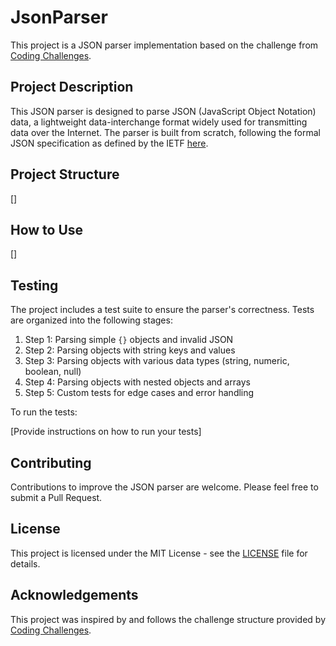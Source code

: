# JsonParser

This project is a JSON parser implementation based on the challenge from [Coding Challenges](https://codingchallenges.fyi/challenges/challenge-json-parser).

## Project Description

This JSON parser is designed to parse JSON (JavaScript Object Notation) data, a lightweight data-interchange format widely used for transmitting data over the Internet. The parser is built from scratch, following the formal JSON specification as defined by the IETF [here](https://tools.ietf.org/html/std90).

## Project Structure

[]

## How to Use

[]

## Testing

The project includes a test suite to ensure the parser's correctness. Tests are organized into the following stages:

1. Step 1: Parsing simple `{}` objects and invalid JSON
2. Step 2: Parsing objects with string keys and values
3. Step 3: Parsing objects with various data types (string, numeric, boolean, null)
4. Step 4: Parsing objects with nested objects and arrays
5. Step 5: Custom tests for edge cases and error handling

To run the tests:

[Provide instructions on how to run your tests]

## Contributing

Contributions to improve the JSON parser are welcome. Please feel free to submit a Pull Request.

## License

This project is licensed under the MIT License - see the [LICENSE](LICENSE) file for details.

## Acknowledgements

This project was inspired by and follows the challenge structure provided by [Coding Challenges](https://codingchallenges.fyi/challenges/challenge-json-parser).

